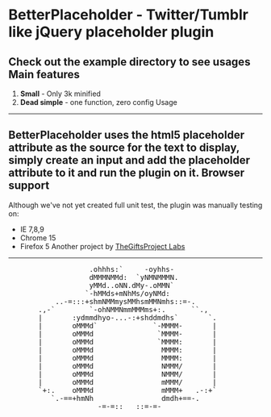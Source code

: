 BetterPlaceholder - Twitter/Tumblr like jQuery placeholder plugin
=================================================================
Check out the example directory to see usages
Main features
--------------
1. **Small** - Only 3k minified
2. **Dead simple**  - one function, zero config
Usage
-----
**BetterPlaceholder** uses the html5 placeholder attribute as the source for the text to display,
simply create an input and add the placeholder attribute to it and run the plugin on it.
Browser support
---------------
Although we've not yet created full unit test, the plugin was manually testing on:
* IE 7,8,9
* Chrome 15
* Firefox 5
Another project by [TheGiftsProject Labs](http://labs.giftsproject.com])
-----------------------------------------------------------------
<pre>
                   .ohhhs:`     -oyhhs-
                   dMMMNMMd:  `yNMNMMMN.
                   yMMd..oNN.dMy-.oMMN`
                  `-hMMds+mNhMs/oyNMd:
           ..-=:::+shmNMMmysMMhsmMMNmhs::=-.
       .,-`        `-ohNMMNmmMMMms+:.      ``.,
       |       :ydmmdhyo-...-:+shddmdhs`       `.
       |       oMMMd`             `-MMMM-       |
       |       oMMMd               `MMMM-       |
       |       oMMMd               `MMMM:       |
       |       oMMMd                MMMM:       |
       |       oMMMd                MMMM:       |
       |       oMMMd                NMMM/       |
       |       oMMMd                NMMM/       |
       |       oMMMd                mMMM/       |
       `+:.    oMMMd                mMMM+   .-:+`
          `.-==+hmNh                dmdh+==-.
                     -=-=::___::=-=-
</pre>
